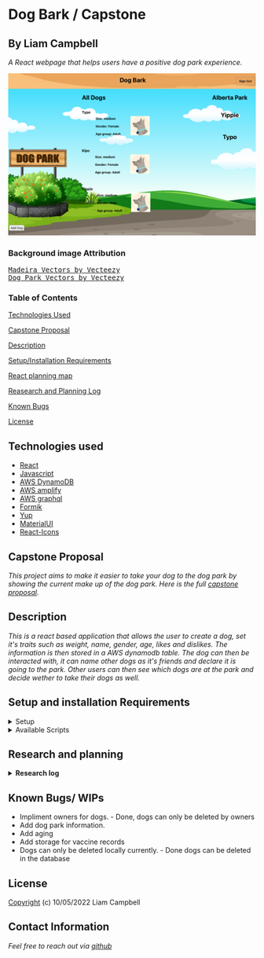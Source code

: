# Dog Bark / Capstone

## By Liam Campbell

_A React webpage that helps users have a positive dog park experience._ 

![Main app image.](src/Img/applicationDemo.png)

### Background image Attribution

<pre>
<a href="https://www.vecteezy.com/free-vector/madeira">Madeira Vectors by Vecteezy</a>
<a href="https://www.vecteezy.com/free-vector/dog-park">Dog Park Vectors by Vecteezy</a>
</pre>

### Table of Contents

[Technologies Used](#technologies-used)  

[Capstone Proposal](#capstone-proposal)
 
[Description](#description)
 

[Setup/Installation Requirements](#setup-and-installation-requirements)

[React planning map](#react-map)

[Reasearch and Planning Log](#research-and-planning) 

[Known Bugs](#known-bugs) 
 
[License](#License)

## Technologies used
* [React](https://react.dev/)
* [Javascript](https://developer.mozilla.org/en-US/docs/Web/JavaScript)
* [AWS DynamoDB](https://aws.amazon.com/)
* [AWS amplify](https://aws.amazon.com/)
* [AWS graphql](https://aws.amazon.com/)
* [Formik](https://formik.org/)
* [Yup](https://github.com/jquense/yup)
* [MaterialUI](https://mui.com/)
* [React-Icons](https://react-icons.github.io/react-icons/)
<!-- * [draw.io](https://app.diagrams.net/?src=about) -->

## Capstone Proposal 

_This project aims to make it easier to take your dog to the dog park by showing the current make up of the dog park. Here is the full [capstone proposal](./CapstonePropsal.md)._


## Description 

_This is a react based application that allows the user to create a dog, set it's traits such as weight, name, gender, age, likes and dislikes. The information is then stored in a AWS dynamodb table. The dog can then be interacted with, it can name other dogs as it's friends and declare it is going to the park. Other users can then see which dogs are at the park and decide wether to take their dogs as well._ 



## Setup and installation Requirements

<details>
<summary>Setup</summary>
* Fork this repsitory from github: https://github.com/lcmpbll/Capstone to your desktop

* Navigate to the top level of the directory.

* In your terminal `$npm install`

* Set up an AWS service account. Create a free account [here](https://aws.amazon.com/free/?trk=fce796e8-4ceb-48e0-9767-89f7873fac3d&sc_channel=ps&s_kwcid=AL!4422!3!592542020599!e!!g!!aws&ef_id=Cj0KCQjw1vSZBhDuARIsAKZlijR_PojG3JT5EPtzKwuKZigQwvzsbjQIr83oSXeJWAZ9t2wuV1_JA0caAhWKEALw_wcB:G:s&s_kwcid=AL!4422!3!592542020599!e!!g!!aws&all-free-tier.sort-by=item.additionalFields.SortRank&all-free-tier.sort-order=asc&awsf.Free%20Tier%20Types=*all&awsf.Free%20Tier%20Categories=*all)


* I followed [these](https://aws.amazon.com/getting-started/hands-on/build-react-app-amplify-graphql/) instructions to host my website on amplify, modules 1-4.

- * Log in to the [AWS management console](https://us-west-2.console.aws.amazon.com/console/)

- * Select AWS amplify getting started. 

- * Select your github repo for this project. 

- * Select the repository branch for this project. 

- * Accept default settings.

- * Install amplify CLI `$nmp install -g @aws-amplify/cli`

- * Configure amplify CLI `$ amplify configure`

- * In the amplify console select <strong>Backend environments</strong> and choose <strong>Get Started</strong>. Wati for the back end to be deployed.

- * On the back end environements tab, choose <strong>Launch studio</strong>

- * Return to the back end environments tab and expand the Local setup instructions section. Copy the command to your clipboard and open the terminal on your computer. 

- * Paste the command in to your terminal and follow the set up instructions. 

` ? Choose your default editor: Visual Studio Code
? Choose the type of app that you're building javascript
? What javascript framework are you using react
? Source Directory Path:  src 
? Distribution Directory Path: build
? Build Command:  npm run-script build
? Start Command: npm run-script start
? Do you plan on modifying this backend? Y `

- * You can continue to follow the module to add authentication. 

- * Add a GraphQL API to your app run the following command `$ amplify add api` and select these options. 

`? Select from one of the below mentioned services: GraphQL
? Here is the GraphQL API that we will create. Select a setting to edit or continue: Continue
? Choose a schema template: Single object with fields (e.g., "Todo" with ID, name, description)
? Do you want to edit the schema now? (Y/n) yes`

* The graphql schema should aleady be present in the project. 

* Deploy the API `$ amplify push --y`

* Run the app `$npm run start`



</details>

<details>
<summary>Available Scripts</summary>
</details>

## Research and planning

<details>

<summary><strong>Research log</strong></summary>

>### 9/16/22  3hr
>
>> 2p - 2:30
>
>_Read thinking in React._
>
>> 2:30 - 3p
>
>_Research Hooks_
>
>> 3p - 4p
>
>_Research hook side effects_
>
>> 4p - 5p
>
>_Research NoSQL_
>
>### 9/17/22 2hr / 5hr total
>
>> 9a - 10a 
>
>_Continue reasearching NoSQL_
>
>> 10a - 11a
>
>_Read about differences between Firebase and AWS_
>
>### 9/18/22 3hr / 8hr total
>
>> 930a - 10:15a
>
>_Research NoSQL data structure/ differences between SQL and NoSQL._ 
>
>> 10:15a - 10:45a
>
>_Write up capstone proposal, can be found [here](https://docs.google.com/document/d/1yxRCpg8vTEHJAs1Qay7uP65t-RreGbJPicOqEb2ECiM/edit?usp=sharing)_
>
> 10:45 - 11:45
>
>>_Make diagram_
>
>11:45 - 1230
>
>> _Build Dog, DogList, DogParkControl basic structure_
>
>### 9/21/22 8hrs / 16 hrs total
>
>> _Working in app, can create, new dogs with traits, and delete them, can send them to the park._
>
>### 9/24/22 2hrs / 18 hrs total
>
>2p - 4p
>
>> _AWS tutorial, add amplify, display list, use api to call to database, still working on this tutorial, should be able to host images but they are just popping up as broken img files._ 
>
>### 9/27/22 1 hr / 19 hrs total
>
>7p - 8p
>
>>Read about users in Amplify, set up at the park list.
>
>### 9/30/22 3 hrs / 22 hrs total
>
>7:15a - 10:15a 
>
>> _Plan for day, refocus on MVP_
>
> - [x] A user can enter information about their dog, i.e. size, name. likes and dislikes...
>
> - [x] A user can say they are taking their dog to the park
>
> - [x] A user can list other dogs as their dog's friends and see when they are at the park.
>   
>   - [x] Add element to dogs that will take an array of the dog's friend's ids.
>   - [x] Have a spot to display this array.
>
>
>### 10/2/22 2 hrs/ 24 hrs total
>
> 8:15p - 10:15 
>
> - [x] _Impliment AWS, amplify, dynamodb_

</details>

## Known Bugs/ WIPs

* Impliment owners for dogs. - Done, dogs can only be deleted by owners
* Add dog park information.
* Add aging
* Add storage for vaccine records
* Dogs can only be deleted locally currently. - Done dogs can be deleted in the database

## License

[Copyright](LICENSE) (c) 10/05/2022 Liam Campbell

## Contact Information 

_Feel free to reach out via [github](https://github.com/lcmpbll)_




